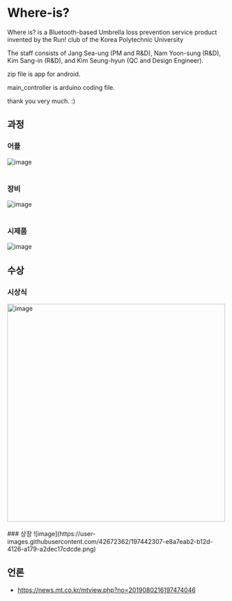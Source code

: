 # Where-is?
Where is? is a Bluetooth-based Umbrella loss prevention service product invented by the Run! club of the Korea Polytechnic University

The staff consists of Jang Sea-ung (PM and R&D), Nam Yoon-sung (R&D), Kim Sang-in (R&D), and Kim Seung-hyun (QC and Design Engineer).


zip file is app for android.

main_controller is arduino coding file.


thank you very much. :)

## 과정
### 어플
![image](https://user-images.githubusercontent.com/42672362/197442572-b7ce045e-d2f7-4c7f-9f2b-9e2bcfae7633.png)
<br><br>
### 장비
![image](https://user-images.githubusercontent.com/42672362/197442617-496a78f9-7168-468c-aac9-2bf7b822b70e.png)
<br><br>
### 시제품
![image](https://user-images.githubusercontent.com/42672362/197442669-9874bc98-2b8d-43a6-9dbe-29aabda600c2.png)

## 수상
### 시상식
<img width="500" alt="image" src="https://user-images.githubusercontent.com/42672362/197442770-07241132-3d4c-42c3-b4c1-f4c614bb46b8.png">
<br><br>
### 상장
![image](https://user-images.githubusercontent.com/42672362/197442307-e8a7eab2-b12d-4126-a179-a2dec17cdcde.png)

## 언론
* https://news.mt.co.kr/mtview.php?no=2019080216197474046



